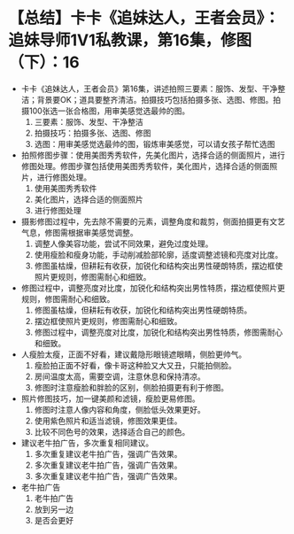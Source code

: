 # 【总结】卡卡《追妹达人，王者会员》：追妹导师1V1私教课，第16集，修图（下）：16

-   卡卡《追妹达人，王者会员》第16集，讲述拍照三要素：服饰、发型、干净整洁；背景要OK；道具要整齐清洁。拍摄技巧包括拍摄多张、选图、修图。拍摄100张选一张合格图，用审美感觉选最帅的图。
    1.  三要素：服饰、发型、干净整洁
    2.  拍摄技巧：拍摄多张、选图、修图
    3.  选图：用审美感觉选最帅的图，锻炼审美感觉，可以请女孩子帮忙选图
-   拍照修图步骤：使用美图秀秀软件，先美化图片，选择合适的侧面照片，进行修图处理。修图步骤包括使用美图秀秀软件，美化图片，选择合适的侧面照片，进行修图处理。
    1.  使用美图秀秀软件
    2.  美化图片，选择合适的侧面照片
    3.  进行修图处理
-   摄影修图过程中，先去除不需要的元素，调整角度和裁剪，侧面拍摄更有文艺气息，修图需根据审美感觉调整。
    1.  调整人像美容功能，尝试不同效果，避免过度处理。
    2.  使用瘦脸和瘦身功能，手动削减脸部轮廓，适度调整滤镜和亮度对比度。
    3.  修图虽枯燥，但耕耘有收获，加锐化和结构突出男性硬朗特质，摆边框使照片更规则，修图需耐心和细致。
-   修图过程中，调整亮度对比度，加锐化和结构突出男性特质，摆边框使照片更规则，修图需耐心和细致。
    1.  修图虽枯燥，但耕耘有收获，加锐化和结构突出男性硬朗特质。
    2.  摆边框使照片更规则，修图需耐心和细致。
    3.  修图过程中，调整亮度对比度，加锐化和结构突出男性特质，修图需耐心和细致。
-   人瘦脸太瘦，正面不好看，建议戴隐形眼镜遮眼睛，侧脸更帅气。
    1.  瘦脸拍正面不好看，像卡哥这种脸又大又丑，只能拍侧脸。
    2.  房间温度太高，需要空调，注意休息和保持清凉。
    3.  修图时注意瘦脸和胖脸的区别，侧脸拍摄更有利于修图。
-   照片修图技巧，加一键美颜和滤镜，瘦脸更易修图。
    1.  修图时注意人像内容和角度，侧脸低头效果更好。
    2.  使用紫色照片和适当滤镜，修图效果更佳。
    3.  比较不同色号的效果，选择适合自己的颜色。
-   建议老牛拍广告，多次重复相同建议。
    1.  多次重复建议老牛拍广告，强调广告效果。
    2.  多次重复建议老牛拍广告，强调广告效果。
    3.  多次重复建议老牛拍广告，强调广告效果。
-   老牛拍广告
    1.  老牛拍广告
    2.  放到另一边
    3.  是否会更好